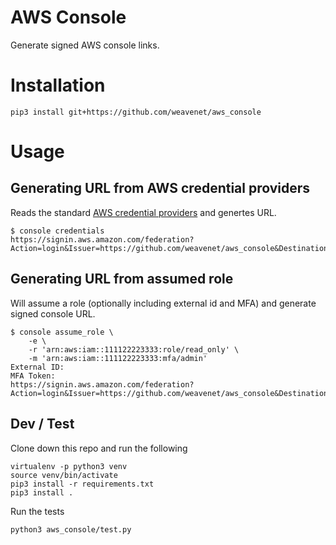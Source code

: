 # AWS Console

Generate signed AWS console links.

# Installation

```shell
pip3 install git+https://github.com/weavenet/aws_console
```

# Usage

## Generating URL from AWS credential providers

Reads the standard [AWS credential providers](http://boto3.readthedocs.io/en/latest/guide/configuration.html#configuring-credentials) and genertes URL.

```shell
$ console credentials
https://signin.aws.amazon.com/federation?Action=login&Issuer=https://github.com/weavenet/aws_console&Destination=https%3A%2F%2Fconsole.aws.amazon.com%2F&SigninToken=AY_....
```

## Generating URL from assumed role

Will assume a role (optionally including external id and MFA) and generate signed console URL.

```shell
$ console assume_role \
	-e \
	-r 'arn:aws:iam::111122223333:role/read_only' \
	-m 'arn:aws:iam::111122223333:mfa/admin'
External ID:
MFA Token:
https://signin.aws.amazon.com/federation?Action=login&Issuer=https://github.com/weavenet/aws_console&Destination=https%3A%2F%2Fconsole.aws.amazon.com%2F&SigninToken=5al....
```

## Dev / Test

Clone down this repo and run the following

```shell
virtualenv -p python3 venv
source venv/bin/activate
pip3 install -r requirements.txt
pip3 install .
```

Run the tests

```shell
python3 aws_console/test.py
```
